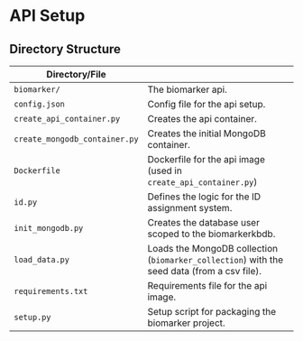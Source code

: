 # API Setup 

## Directory Structure 

| Directory/File                |                                                                   |
|-------------------------------|-------------------------------------------------------------------|
| `biomarker/`                  | The biomarker api.                                                |
| `config.json`                 | Config file for the api setup.                                    |
| `create_api_container.py`     | Creates the api container.                                        |                                           
| `create_mongodb_container.py` | Creates the initial MongoDB container.                            |
| `Dockerfile`                  | Dockerfile for the api image (used in `create_api_container.py`)                                     | 
| `id.py`                       | Defines the logic for the ID assignment system.       |
| `init_mongodb.py`             | Creates the database user scoped to the biomarkerkbdb.            |
| `load_data.py`                | Loads the MongoDB collection (`biomarker_collection`) with the seed data (from a csv file).           |
| `requirements.txt`            | Requirements file for the api image.                              | 
| `setup.py`                    | Setup script for packaging the biomarker project.               |     